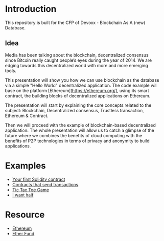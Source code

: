 # Introduction

This repository is built for the CFP of Devoxx - Blockchain As A (new) Database.

## Idea

Media has been talking about the blockchain, decentralized consensus since Bitcoin really caught people’s eyes during the year of 2014. We are edging towards this decentralized world with more and more emerging tools.

This presentation will show you how we can use blockchain as the database via a simple "Hello World" decentralized application. The code example will base on the platform [Ethereum](https://ethereum.org/], using its smart contract, the building blocks of decentralized applications on Ethereum.

The presentation will start by explaining the core concepts related to the subject: Blockchain, Decentralized consensus, Trustless transaction, Ethereum & Contract.

Then we will proceed with the example of blockchain-based decentralized application. The whole presentation will allow us to catch a glimpse of the future where we combines the benefits of cloud computing with the benefits of P2P technologies in terms of privacy and anonymity to build applications.

# Examples

- [Your first Solidity contract](https://github.com/ethereum/wiki/wiki/Solidity-Tutorial)
- [Contracts that send transactions](https://dappsforbeginners.wordpress.com/tutorials/contracts-that-send-transactions/)
- [Tic Tac Toe Game](https://github.com/dennismckinnon/Ethereum-TicTacToe)
- [I want half](https://github.com/jorisbontje/cll-sim/blob/master/examples/i_want_half.cll)

# Resource

- [Ethereum](https://ethereum.org/)
- [Ether Fund](http://ether.fund/)
